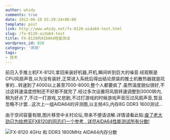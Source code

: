 ```yaml
---
author: whidy
comments: true
date: 2012-06-20 01:29:24+00:00
template: post
link: http://www.whidy.net/fx-8120-aida64-test.html
slug: /fx-8120-aida64-test
title: FX-8120的AIDA64性能测试
wordpress_id: 828
category: '评测'
tags:
- 技术
---
```


前日入手推土机FX-8120,拿回来装好机器,开机,瞬间听到巨大的噪音.经观察是CPU风扇声音,以为没有装好,正常进入系统后得出结论原装的推土机散热器就是坑爹的...转速到了4000以上甚至7000-8000,整个人都要疯了.虽然温度貌似很好,不过这转速温度控制还不好那不就完了.经过多次设置将风扇转速调整到3000转内,稍为好点了,不过一打游戏,又悲剧,不过打游戏的时候游戏声音压过风扇声音,暂且忽略不计罢...这次上一组AIDA64的评测图,以主频4G,内存8G DDR3 1600测试...

由于空间容量有限,图片移至中关村论坛,带来不便请谅解.详情请看此贴:[废了老大劲只为给想买FX8120的同志们一个参考,,,详尽AIDA64性能测试所有分数!](http://diybbs.zol.com.cn/11/13_105249.html)

![FX-8120 4GHz 和 DDR3 1600MHz AIDA64内存分数](/wp-content/uploads/2012/06/4g.jpg)
